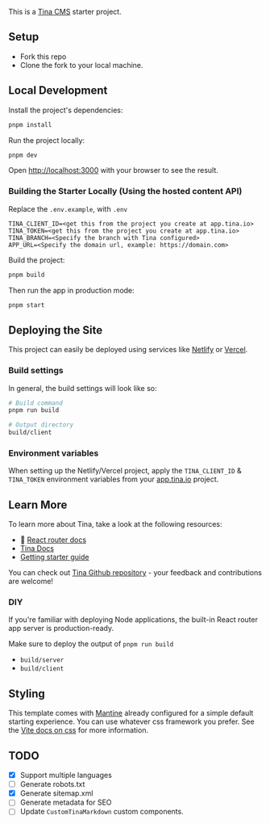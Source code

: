 This is a [Tina CMS](https://tina.io/) starter project. 

## Setup

- Fork this repo
- Clone the fork to your local machine.

## Local Development

Install the project's dependencies:

```bash
pnpm install
```

Run the project locally:

```bash
pnpm dev
```

Open [http://localhost:3000](http://localhost:3000) with your browser to see the result.

### Building the Starter Locally (Using the hosted content API)

Replace the `.env.example`, with `.env`

```
TINA_CLIENT_ID=<get this from the project you create at app.tina.io>
TINA_TOKEN=<get this from the project you create at app.tina.io>
TINA_BRANCH=<Specify the branch with Tina configured>
APP_URL=<Specify the domain url, example: https://domain.com>
```

Build the project:

```bash
pnpm build
```

Then run the app in production mode:

```sh
pnpm start
```

## Deploying the Site

This project can easily be deployed using services like [Netlify](https://www.netlify.com/) or [Vercel](https://vercel.com/).

### Build settings

In general, the build settings will look like so:

```bash
# Build command
pnpm run build

# Output directory
build/client
```

### Environment variables

When setting up the Netlify/Vercel project, apply the `TINA_CLIENT_ID` & `TINA_TOKEN` environment variables from your [app.tina.io](https://app.tina.io) project.

## Learn More

To learn more about Tina, take a look at the following resources:

- 📖 [React router docs](https://reactrouter.com/home)
- [Tina Docs](https://tina.io/docs)
- [Getting starter guide](https://tina.io/docs/introduction/using-starter/)

You can check out [Tina Github repository](https://github.com/tinacms/tinacms) - your feedback and contributions are welcome!

### DIY

If you're familiar with deploying Node applications, the built-in React router app server is production-ready.

Make sure to deploy the output of `pnpm run build`

- `build/server`
- `build/client`

## Styling

This template comes with [Mantine](https://mantine.dev/) already configured for a simple default starting experience. You can use whatever css framework you prefer. See the [Vite docs on css](https://vitejs.dev/guide/features.html#css) for more information.

## TODO

- [x] Support multiple languages
- [ ] Generate robots.txt
- [x] Generate sitemap.xml
- [ ] Generate metadata for SEO
- [ ] Update `CustomTinaMarkdown` custom components.